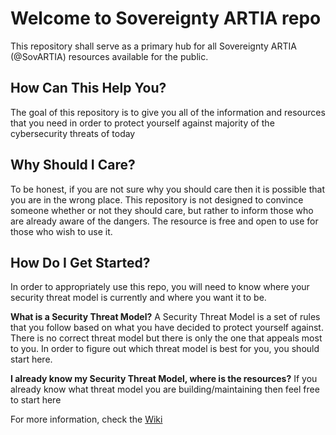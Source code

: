 # Welcome to Sovereignty ARTIA repo
This repository shall serve as a primary hub for all Sovereignty ARTIA (@SovARTIA) resources available for the public.

## How Can This Help You?
The goal of this repository is to give you all of the information and resources that you need in order to protect yourself against majority of the cybersecurity threats of today

## Why Should I Care?
To be honest, if you are not sure why you should care then it is possible that you are in the wrong place. This repository is not designed to convince someone whether or not they should care, but rather to inform those who are already aware of the dangers. The resource is free and open to use for those who wish to use it.

## How Do I Get Started?
In order to appropriately use this repo, you will need to know where your security threat model is currently and where you want it to be.

**What is a Security Threat Model?**
A Security Threat Model is a set of rules that you follow based on what you have decided to protect yourself against. There is no correct threat model but there is only the one that appeals most to you.
In order to figure out which threat model is best for you, you should start here.

**I already know my Security Threat Model, where is the resources?**
If you already know what threat model you are building/maintaining then feel free to start here

For more information, check the [Wiki](https://github.com/SovereigntyMedia/SovARTIA/wiki)
